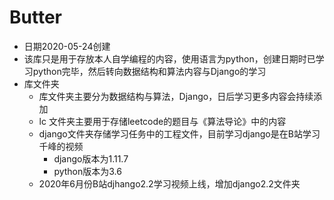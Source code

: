 # Butter
- 日期2020-05-24创建
- 该库只是用于存放本人自学编程的内容，使用语言为python，创建日期时已学习python完毕，然后转向数据结构和算法内容与Django的学习
- 库文件夹
  - 库文件夹主要分为数据结构与算法，Django，日后学习更多内容会持续添加
  - lc 文件夹主要用于存储leetcode的题目与《算法导论》中的内容
  - django文件夹存储学习任务中的工程文件，目前学习django是在B站学习千峰的视频
    - django版本为1.11.7
    - python版本为3.6
  - 2020年6月份B站djhango2.2学习视频上线，增加django2.2文件夹
  
